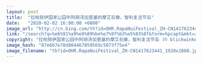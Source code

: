 ```yaml
---
layout: post
title:  "拉帕努伊国家公园中阿胡汤加里基的摩艾石像，智利复活节岛"
date:   "2020-02-02 16:00:00 +0800"
image_url: "http://cn.bing.com/th?id=OHR.RapaNuiFestival_ZH-CN1417623441_1920x1080.jpg&rf=LaDigue_1920x1080.jpg&pid=hp"
link: "/search?q=%e6%91%a9%e8%89%be%e7%9f%b3%e5%83%8f&form=hpcapt&mkt=zh-cn"
copyright: "拉帕努伊国家公园中阿胡汤加里基的摩艾石像，智利复活节岛 (© blickwinkel/Alamy)"
image_hash: "87e6b7e78d804467859569c5073f75e4"
image_filename: "th?id=OHR.RapaNuiFestival_ZH-CN1417623441_1920x1080.jpg&rf=LaDigue_1920x1080.jpg&pid=hp"
---
```

